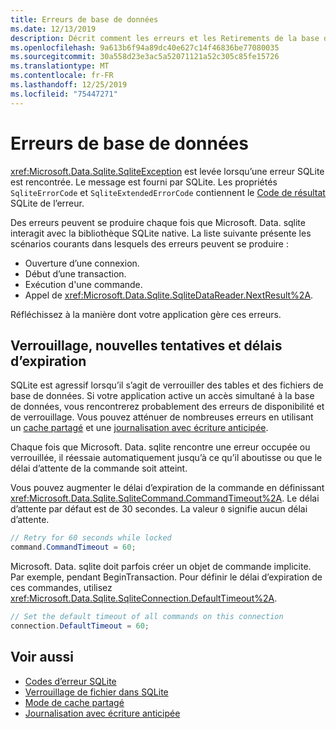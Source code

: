 ```yaml
---
title: Erreurs de base de données
ms.date: 12/13/2019
description: Décrit comment les erreurs et les Retirements de la base de données sont gérés par la bibliothèque.
ms.openlocfilehash: 9a613b6f94a89dc40e627c14f46836be77080035
ms.sourcegitcommit: 30a558d23e3ac5a52071121a52c305c85fe15726
ms.translationtype: MT
ms.contentlocale: fr-FR
ms.lasthandoff: 12/25/2019
ms.locfileid: "75447271"
---
```

# <a name="database-errors"></a>Erreurs de base de données

<xref:Microsoft.Data.Sqlite.SqliteException> est levée lorsqu’une erreur SQLite est rencontrée. Le message est fourni par SQLite. Les propriétés `SqliteErrorCode` et `SqliteExtendedErrorCode` contiennent le [Code de résultat](https://www.sqlite.org/rescode.html) SQLite de l’erreur.

Des erreurs peuvent se produire chaque fois que Microsoft. Data. sqlite interagit avec la bibliothèque SQLite native. La liste suivante présente les scénarios courants dans lesquels des erreurs peuvent se produire :

* Ouverture d’une connexion.
* Début d’une transaction.
* Exécution d'une commande.
* Appel de <xref:Microsoft.Data.Sqlite.SqliteDataReader.NextResult%2A>.

Réfléchissez à la manière dont votre application gère ces erreurs.

## <a name="locking-retries-and-timeouts"></a>Verrouillage, nouvelles tentatives et délais d’expiration

SQLite est agressif lorsqu’il s’agit de verrouiller des tables et des fichiers de base de données. Si votre application active un accès simultané à la base de données, vous rencontrerez probablement des erreurs de disponibilité et de verrouillage. Vous pouvez atténuer de nombreuses erreurs en utilisant un [cache partagé](connection-strings.md#cache) et une [journalisation avec écriture anticipée](async.md).

Chaque fois que Microsoft. Data. sqlite rencontre une erreur occupée ou verrouillée, il réessaie automatiquement jusqu’à ce qu’il aboutisse ou que le délai d’attente de la commande soit atteint.

Vous pouvez augmenter le délai d’expiration de la commande en définissant <xref:Microsoft.Data.Sqlite.SqliteCommand.CommandTimeout%2A>. Le délai d’attente par défaut est de 30 secondes. La valeur `0` signifie aucun délai d’attente.

```csharp
// Retry for 60 seconds while locked
command.CommandTimeout = 60;
```

Microsoft. Data. sqlite doit parfois créer un objet de commande implicite. Par exemple, pendant BeginTransaction. Pour définir le délai d’expiration de ces commandes, utilisez <xref:Microsoft.Data.Sqlite.SqliteConnection.DefaultTimeout%2A>.

```csharp
// Set the default timeout of all commands on this connection
connection.DefaultTimeout = 60;
```

## <a name="see-also"></a>Voir aussi

* [Codes d’erreur SQLite](https://www.sqlite.org/rescode.html)
* [Verrouillage de fichier dans SQLite](https://www.sqlite.org/lockingv3.html)
* [Mode de cache partagé](https://www.sqlite.org/sharedcache.html)
* [Journalisation avec écriture anticipée](https://www.sqlite.org/wal.html)

